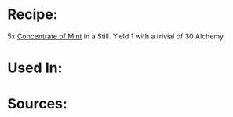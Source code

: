 <!-- TITLE: Menthol -->
<!-- SUBTITLE: A distillation with a cooling minty taste and odor. -->

# Recipe:
5x [Concentrate of Mint](concentrate-of-mint) in a Still.  Yield 1 with a trivial of 30 Alchemy.
# Used In:

# Sources:
